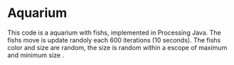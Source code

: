 # Aquarium
This code is a aquarium with fishs, implemented in Processing Java. The fishs move is update randoly each 600 iterations (10 seconds). The fishs color and size are random, the size is random within a escope of maximum and minimum size .
